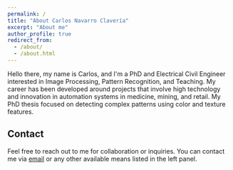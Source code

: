 ```yaml
---
permalink: /
title: "About Carlos Navarro Clavería"
excerpt: "About me"
author_profile: true
redirect_from: 
  - /about/
  - /about.html
---
```


Hello there, my name is Carlos, and I'm a PhD and Electrical Civil Engineer interested in Image Processing, Pattern Recognition, and Teaching. My career has been developed around projects that involve high technology and innovation in automation systems in medicine, mining, and retail. My PhD thesis focused on detecting complex patterns using color and texture features.

## Contact

Feel free to reach out to me for collaboration or inquiries. You can contact me via [email](mailto:carlosnavarroc@uchile.cl) or any other available means listed in the left panel.

